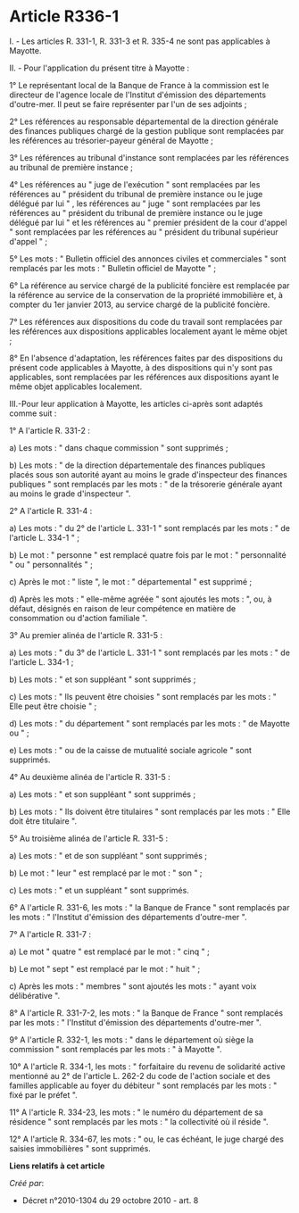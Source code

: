 # Article R336-1

I. - Les articles R. 331-1, R. 331-3 et R. 335-4 ne sont pas applicables à Mayotte. 

II. - Pour l'application du présent titre à Mayotte : 

1° Le représentant local de la Banque de France à la commission est le directeur de l'agence locale de l'Institut d'émission
des départements d'outre-mer. Il peut se faire représenter par l'un de ses adjoints ; 

2° Les références au responsable départemental de la direction générale des finances publiques chargé de la gestion publique
sont remplacées par les références au trésorier-payeur général de Mayotte ; 

3° Les références au tribunal d'instance sont remplacées par les références au tribunal de première instance ; 

4° Les références au " juge de l'exécution  "  sont remplacées par les références au " président du tribunal de première
instance ou le juge délégué par lui " , les références au " juge " sont remplacées par les références au " président du
tribunal de première instance ou le juge délégué par lui " et les références au " premier président de la cour d'appel " sont
remplacées par les références au " président du tribunal supérieur d'appel "  ; 

5° Les mots : " Bulletin officiel des annonces civiles et commerciales " sont remplacés par les mots : " Bulletin officiel de
Mayotte " ; 

6° La référence au service chargé de la publicité foncière est remplacée par la référence au service de la conservation de la
propriété immobilière et, à compter du 1er janvier 2013, au service chargé de la publicité foncière. 

7° Les références aux dispositions du code du travail sont remplacées par les références aux dispositions applicables
localement ayant le même objet ; 

8° En l'absence d'adaptation, les références faites par des dispositions du présent code applicables à Mayotte, à des
dispositions qui n'y sont pas applicables, sont remplacées par les références aux dispositions ayant le même objet
applicables localement. 

III.-Pour leur application à Mayotte, les articles ci-après sont adaptés comme suit : 

1° A l'article R. 331-2 : 

a) Les mots : " dans chaque commission " sont supprimés ; 

b) Les mots : " de la direction départementale des finances publiques placés sous son autorité ayant au moins le grade
d'inspecteur des finances publiques " sont remplacés par les mots : " de la trésorerie générale ayant au moins le grade
d'inspecteur ". 

2° A l'article R. 331-4 : 

a) Les mots : " du 2° de l'article L. 331-1 " sont remplacés par les mots : " de l'article L. 334-1 " ; 

b) Le mot : " personne " est remplacé quatre fois par le mot : " personnalité " ou " personnalités " ; 

c) Après le mot : " liste ", le mot : " départemental " est supprimé ; 

d) Après les mots : " elle-même agréée " sont ajoutés les mots : ", ou, à défaut, désignés en raison de leur compétence en
matière de consommation ou d'action familiale ". 

3° Au premier alinéa de l'article R. 331-5 : 

a) Les mots : " du 3° de l'article L. 331-1 " sont remplacés par les mots : " de l'article L. 334-1 ; 

b) Les mots : " et son suppléant " sont supprimés ; 

c) Les mots : " Ils peuvent être choisies " sont remplacés par les mots : " Elle peut être choisie " ; 

d) Les mots : " du département " sont remplacés par les mots : " de Mayotte ou " ; 

e) Les mots : " ou de la caisse de mutualité sociale agricole " sont supprimés. 

4° Au deuxième alinéa de l'article R. 331-5 : 

a) Les mots : " et son suppléant " sont supprimés ; 

b) Les mots : " Ils doivent être titulaires " sont remplacés par les mots : " Elle doit être titulaire ". 

5° Au troisième alinéa de l'article R. 331-5 : 

a) Les mots : " et de son suppléant " sont supprimés ; 

b) Le mot : " leur " est remplacé par le mot : " son " ; 

c) Les mots : " et un suppléant " sont supprimés. 

6° A l'article R. 331-6, les mots : " la Banque de France " sont remplacés par les mots : " l'Institut d'émission des
départements d'outre-mer ". 

7° A l'article R. 331-7 : 

a) Le mot " quatre " est remplacé par le mot : " cinq " ; 

b) Le mot " sept " est remplacé par le mot : " huit " ; 

c) Après les mots : " membres " sont ajoutés les mots : " ayant voix délibérative ". 

8° A l'article R. 331-7-2, les mots : " la Banque de France " sont remplacés par les mots : " l'Institut d'émission des
départements d'outre-mer ". 

9° A l'article R. 332-1, les mots : " dans le département où siège la commission " sont remplacés par les mots : " à Mayotte
". 

10° A l'article R. 334-1, les mots : " forfaitaire du revenu de solidarité active mentionné au 2° de l'article L. 262-2 du
code de l'action sociale et des familles applicable au foyer du débiteur " sont remplacés par les mots : " fixé par le préfet
". 

11° A l'article R. 334-23, les mots : " le numéro du département de sa résidence " sont remplacés par les mots : " la
collectivité où il réside ". 

12° A l'article R. 334-67, les mots : " ou, le cas échéant, le juge chargé des saisies immobilières " sont supprimés.

**Liens relatifs à cet article**

_Créé par_:

  - Décret n°2010-1304 du 29 octobre 2010 - art. 8
